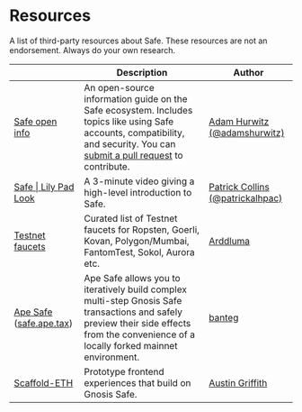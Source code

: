 # Resources

A list of third-party resources about Safe. These resources are not an endorsement. Always do your own research.

|                                                                                                                                            | Description                                                                                                | Author                                                                |
| ------------------------------------------------------------------------------------------------------------------------------------------ | ---------------------------------------------------------------------------------------------------------- | --------------------------------------------------------------------- |
| [Safe open info](https://hackmd.io/@safe/oi) | An open-source information guide on the Safe ecosystem. Includes topics like using Safe accounts, compatibility, and security. You can [submit a pull request](https://github.com/adam-hurwitz/safe-oi) to contribute.          | [Adam Hurwitz (@adamshurwitz)](https://twitter.com/adamshurwitz)      |
| [Safe \| Lily Pad Look](https://www.youtube.com/watch?v=LqbWQg5nsaE)                                                                       | A 3-minute video giving a high-level introduction to Safe.                                                 | [Patrick Collins (@patrickalhpac)](https://twitter.com/patrickalphac) |
| [Testnet faucets](https://github.com/arddluma/awesome-list-testnet-faucets)                                                                | Curated list of Testnet faucets for Ropsten, Goerli, Kovan, Polygon/Mumbai, FantomTest, Sokol, Aurora etc. | [Arddluma](https://github.com/arddluma)                               |
| [Ape Safe](https://github.com/banteg/ape-safe) ([safe.ape.tax](https://safe.ape.tax))                                                                | Ape Safe allows you to iteratively build complex multi-step Gnosis Safe transactions and safely preview their side effects from the convenience of a locally forked mainnet environment. | [banteg](https://github.com/banteg/ape-safe)|                               |
| [Scaffold-ETH](https://github.com/austintgriffith/scaffold-eth/tree/gnosis-starter-kit)                                                                | Prototype frontend experiences that build on Gnosis Safe. | [Austin Griffith](https://github.com/austintgriffith)                               |
